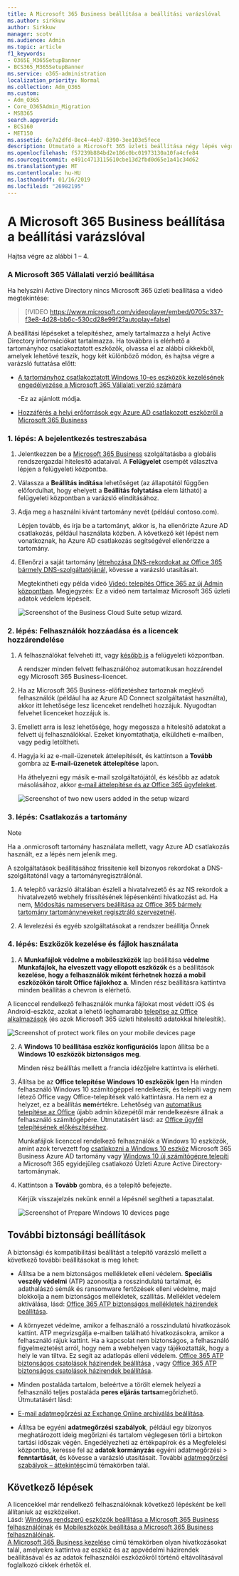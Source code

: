 ```yaml
---
title: A Microsoft 365 Business beállítása a beállítási varázslóval
ms.author: sirkkuw
author: Sirkkuw
manager: scotv
ms.audience: Admin
ms.topic: article
f1_keywords:
- O365E_M365SetupBanner
- BCS365_M365SetupBanner
ms.service: o365-administration
localization_priority: Normal
ms.collection: Adm_O365
ms.custom:
- Adm_O365
- Core_O365Admin_Migration
- MSB365
search.appverid:
- BCS160
- MET150
ms.assetid: 6e7a2dfd-8ec4-4eb7-8390-3ee103e5fece
description: Útmutató a Microsoft 365 üzleti beállítása négy lépés végrehajtásával.
ms.openlocfilehash: f57239b884bd2e186c0bc01973130a10fa4cfe84
ms.sourcegitcommit: e491c4713115610cbe13d2fbd0d65e1a41c34d62
ms.translationtype: MT
ms.contentlocale: hu-HU
ms.lasthandoff: 01/16/2019
ms.locfileid: "26982195"
---
```

# <a name="set-up-microsoft-365-business-by-using-the-setup-wizard"></a>A Microsoft 365 Business beállítása a beállítási varázslóval

Hajtsa végre az alábbi 1 – 4.
  
### <a name="set-up-microsoft-365-business"></a>A Microsoft 365 Vállalati verzió beállítása

Ha helyszíni Active Directory nincs Microsoft 365 üzleti beállítása a videó megtekintése:
  
> [!VIDEO https://www.microsoft.com/videoplayer/embed/0705c337-f3e8-4d28-bb6c-530cd28e99f2?autoplay=false]
  
A beállítási lépéseket a telepítéshez, amely tartalmazza a helyi Active Directory információkat tartalmazza. Ha továbbra is elérhető a tartományhoz csatlakoztatott eszközök, olvassa el az alábbi cikkekből, amelyek lehetővé teszik, hogy két különböző módon, és hajtsa végre a varázsló futtatása előtt:
  
- [A tartományhoz csatlakoztatott Windows 10-es eszközök kezelésének engedélyezése a Microsoft 365 Vállalati verzió számára](manage-windows-devices.md)
    
    -Ez az ajánlott módja.
    
- [Hozzáférés a helyi erőforrások egy Azure AD csatlakozott eszközről a Microsoft 365 Business](access-resources.md)
    
### <a name="step-1-personalize-sign-in"></a>1. lépés: A bejelentkezés testreszabása

1. Jelentkezzen be a [Microsoft 365 Business](https://portal.microsoft.com) szolgáltatásba a globális rendszergazdai hitelesítő adataival. A **Felügyelet** csempét választva lépjen a felügyeleti központba. 
    
2. Válassza a **Beállítás indítása** lehetőséget (az állapotától függően előfordulhat, hogy ehelyett a **Beállítás folytatása** elem látható) a felügyeleti központban a varázsló elindításához. 
    
3. Adja meg a használni kívánt tartomány nevét (például contoso.com).
    
    Lépjen tovább, és írja be a tartományt, akkor is, ha ellenőrizte Azure AD csatlakozás, például használata közben. A következő két lépést nem vonatkoznak, ha Azure AD csatlakozás segítségével ellenőrizze a tartomány.
    
4. Ellenőrzi a saját tartomány [létrehozása DNS-rekordokat az Office 365 bármely DNS-szolgáltatójánál,](https://support.office.com/article/7b7b075d-79f9-4e37-8a9e-fb60c1d95166) kövesse a varázsló utasításait. 
    
    Megtekintheti egy példa videó [Videó: telepítés Office 365 az új Admin központban](https://support.office.com/article/a8c2002a-34bc-4ab3-93d8-9b5156c48bf8). Megjegyzés: Ez a videó nem tartalmaz Microsoft 365 üzleti adatok védelem lépéseit.
    
    ![Screenshot of the Business Cloud Suite setup wizard.](media/3c4fd40c-2de1-4a87-8ee0-78d3928c7bb7.png)
  
### <a name="step-2-add-users-and-assign-licenses"></a>2. lépés: Felhasználók hozzáadása és a licencek hozzárendelése

1. A felhasználókat felveheti itt, vagy [később is](add-users-m365b.md) a felügyeleti központban. 
    
    A rendszer minden felvett felhasználóhoz automatikusan hozzárendel egy Microsoft 365 Business-licencet.
    
2. Ha az Microsoft 365 Business-előfizetéshez tartoznak meglévő felhasználók (például ha az Azure AD Connect szolgáltatást használta), akkor itt lehetősége lesz licenceket rendelheti hozzájuk. Nyugodtan felvehet licenceket hozzájuk is.
    
3. Emellett arra is lesz lehetősége, hogy megossza a hitelesítő adatokat a felvett új felhasználókkal. Ezeket kinyomtathatja, elküldheti e-mailben, vagy pedig letöltheti.
    
4. Hagyja ki az e-mail-üzenetek áttelepítését, és kattintson a **Tovább** gombra az **E-mail-üzenetek áttelepítése** lapon. 
    
    Ha áthelyezni egy másik e-mail szolgáltatójától, és később az adatok másolásához, akkor [e-mail áttelepítése és az Office 365 ügyfeleket](https://support.office.com/article/a3e3bddb-582e-4133-8670-e61b9f58627e).
    
    ![Screenshot of two new users added in the setup wizard](media/8f729967-5c65-4ceb-b737-18119db40564.png)
  
### <a name="step-3-connect-your-domain"></a>3. lépés: Csatlakozás a tartomány

> [!NOTE]
> Ha a .onmicrosoft tartomány használata mellett, vagy Azure AD csatlakozás használt, ez a lépés nem jelenik meg. 
  
A szolgáltatások beállításához frissítenie kell bizonyos rekordokat a DNS-szolgáltatónál vagy a tartományregisztrálónál.
  
1. A telepítő varázsló általában észleli a hivatalvezető és az NS rekordok a hivatalvezető webhely frissítésének lépésenkénti hivatkozást ad. Ha nem, [Módosítás nameservers beállítása az Office 365 bármely tartomány tartományneveket regisztráló szervezetnél](https://support.office.com/article/a8b487a9-2a45-4581-9dc4-5d28a47010a2).
    
2. A levelezési és egyéb szolgáltatásokat a rendszer beállítja Önnek
    
### <a name="step-4-manage-devices-and-work-files"></a>4. lépés: Eszközök kezelése és fájlok használata

1. A **Munkafájlok védelme a mobileszközök** lap beállítása **védelme Munkafájlok, ha elveszett vagy ellopott eszközök** és a beállítások **kezelése, hogy a felhasználók miként férhetnek hozzá a mobil eszközökön tárolt Office fájlokhoz** **a**. Minden rész beállításra kattintva minden beállítás a chevron is elérhető.
  
  A licenccel rendelkező felhasználók munka fájlokat most védett iOS és Android-eszköz, azokat a lehető leghamarabb [telepítse az Office alkalmazások](set-up-mobile-devices.md) (és azok Microsoft 365 üzleti hitelesítő adatokkal hitelesítik). 
  
  ![Screenshot of protect work files on your mobile devices page](media/3139a9aa-6228-4e74-8166-c6a886d7319f.PNG)
  
2. A **Windows 10 beállítása eszköz konfigurációs** lapon állítsa be a **Windows 10 eszközök biztonságos** **meg**.
  
   Minden rész beállítás mellett a francia idézőjelre kattintva is elérheti.
  
3. Állítsa be az **Office telepítése Windows 10 eszközök** **Igen** Ha minden felhasználó Windows 10 számítógéppel rendelkezik, és telepíti vagy nem létező Office vagy Office-telepítések való kattintásra. Ha nem ez a helyzet, ez a beállítás **nem**értékre. Lehetőség van [automatikus telepítése az Office](auto-install-or-uninstall-office.md) újabb admin közepétől már rendelkezésre állnak a felhasználó számítógépére. Útmutatásért lásd: az [Office ügyfél telepítésének előkészítéséhez](prepare-for-office-client-deployment.md).
  
    Munkafájlok licenccel rendelkező felhasználók a Windows 10 eszközök, amint azok tervezett fog [csatlakozni a Windows 10 eszköz](set-up-windows-devices.md) Microsoft 365 Business Azure AD tartomány vagy [Windows 10 új számítógépre telepíti](https://support.office.com/article/c654bd23-d256-4ac7-8fba-0c993bf5a771.aspx) a Microsoft 365 egyidejűleg csatlakozó Üzleti Azure Active Directory-tartománynak. 
  
4. Kattintson a **Tovább** gombra, és a telepítő befejezte. 
  
    Kérjük visszajelzés nekünk ennél a lépésnél segítheti a tapasztalat.
  
    ![Screenshot of Prepare Windows 10 devices page](media/bff701c1-48a3-44f4-aa95-9d959d57c85b.PNG)
  
## <a name="additional-security-settings"></a>További biztonsági beállítások

A biztonsági és kompatibilitási beállítást a telepítő varázsló mellett a következő további beállításokat is meg lehet:
  
- Állítsa be a nem biztonságos mellékletek elleni védelem. **Speciális veszély védelmi** (ATP) azonosítja a rosszindulatú tartalmat, és adathalászó sémák és ransomware fertőzések elleni védelme, majd blokkolja a nem biztonságos mellékletek, szállítás. Melléklet védelem aktiválása, lásd: [Office 365 ATP biztonságos mellékletek házirendek beállítása](https://support.office.com/article/078eb946-819a-4e13-8673-fe0c0ad3a775#setpolicy).
    
- A környezet védelme, amikor a felhasználó a rosszindulatú hivatkozások kattint. ATP megvizsgálja e-mailben található hivatkozásokra, amikor a felhasználó rájuk kattint. Ha a kapcsolat nem biztonságos, a felhasználó figyelmeztetést arról, hogy nem a webhelyen vagy tájékoztatták, hogy a hely le van tiltva. Ez segít az adatlopás elleni védelem. [Office 365 ATP biztonságos csatolások házirendek beállítása](https://support.office.com/article/bdd5372d-775e-4442-9c1b-609627b94b5d#reveddefaultscc) , vagy [Office 365 ATP biztonságos csatolások házirendek beállítása](https://support.office.com/article/bdd5372d-775e-4442-9c1b-609627b94b5d#addemailpolscc).
    
- Minden postaláda tartalom, beleértve a törölt elemek helyezi a felhasználó teljes postaláda **peres eljárás tartsa**megőrizhető. Útmutatásért lásd: 
- [E-mail adatmegőrzési az Exchange Online archiválás beállítása](security-features.md#set-up-email-retention-with-exchange-online-archiving).
    
- Állítsa be egyéni **adatmegőrzési szabályok**, például egy bizonyos meghatározott ideig megőrizni és tartalom véglegesen törli a birtokon tartási időszak végén. Engedélyezheti az értékpapírok és a Megfelelési központba, keresse fel az **adatok kormányzás** egyéni adatmegőrzési \> **fenntartását**, és kövesse a varázsló utasításait. További [adatmegőrzési szabályok – áttekintés](https://support.office.com/article/5e377752-700d-4870-9b6d-12bfc12d2423)című témakörben talál.
    
## <a name="next-steps"></a>Következő lépések

A licencekkel már rendelkező felhasználóknak következő lépésként be kell állítaniuk az eszközeiket.<br/> Lásd: [Windows rendszerű eszközök beállítása a Microsoft 365 Business felhasználóinak](set-up-windows-devices.md) és [Mobileszközök beállítása a Microsoft 365 Business felhasználóinak](set-up-mobile-devices.md). <br/>[A Microsoft 365 Business kezelése](manage.md) című témakörben olyan hivatkozásokat talál, amelyekre kattintva az eszköz és az appvédelmi házirendek beállításával és az adatok felhasználói eszközökről történő eltávolításával foglalkozó cikkek érhetők el. 
  


